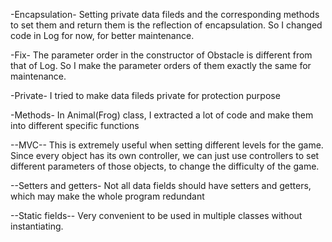 -Encapsulation-
Setting private data fileds and the corresponding methods to set them and return them is
the reflection of encapsulation. So I changed code in Log for now, for better maintenance.

-Fix-
The parameter order in the constructor of Obstacle is different from that of Log. 
So I make the parameter orders of them exactly the same for maintenance.

-Private-
I tried to make data fileds private for protection purpose

-Methods- 
In Animal(Frog) class, I extracted a lot of code and make them into different specific functions

--MVC--
This is extremely useful when setting different levels for the game. Since every object has its own 
controller, we can just use controllers to set different parameters of those objects, to change
the difficulty of the game.

--Setters and getters-
Not all data fields should have setters and getters, which may make the whole program redundant

--Static fields--
Very convenient to be used in multiple classes without instantiating.